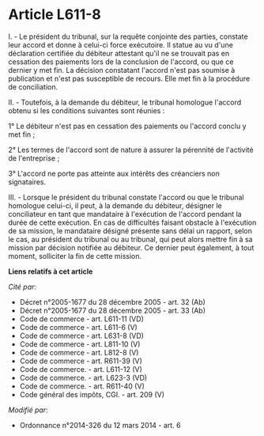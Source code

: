 # Article L611-8

I. - Le président du tribunal, sur la requête conjointe des parties, constate leur accord et donne à celui-ci force
exécutoire. Il statue au vu d'une déclaration certifiée du débiteur attestant qu'il ne se trouvait pas en cessation des
paiements lors de la conclusion de l'accord, ou que ce dernier y met fin. La décision constatant l'accord n'est pas soumise à
publication et n'est pas susceptible de recours. Elle met fin à la procédure de conciliation.

II. - Toutefois, à la demande du débiteur, le tribunal homologue l'accord obtenu si les conditions suivantes sont réunies :

1° Le débiteur n'est pas en cessation des paiements ou l'accord conclu y met fin ;

2° Les termes de l'accord sont de nature à assurer la pérennité de l'activité de l'entreprise ;

3° L'accord ne porte pas atteinte aux intérêts des créanciers non signataires.

III. - Lorsque le président du tribunal constate l'accord ou que le tribunal homologue celui-ci, il peut, à la demande du
débiteur, désigner le conciliateur en tant que mandataire à l'exécution de l'accord pendant la durée de cette exécution. En
cas de difficultés faisant obstacle à l'exécution de sa mission, le mandataire désigné présente sans délai un rapport, selon
le cas, au président du tribunal ou au tribunal, qui peut alors mettre fin à sa mission par décision notifiée au débiteur. Ce
dernier peut également, à tout moment, solliciter la fin de cette mission.

**Liens relatifs à cet article**

_Cité par_:

  - Décret n°2005-1677 du 28 décembre 2005 - art. 32 (Ab)
  - Décret n°2005-1677 du 28 décembre 2005 - art. 33 (Ab)
  - Code de commerce - art. L611-11 (VD)
  - Code de commerce - art. L611-6 (V)
  - Code de commerce - art. L631-8 (VD)
  - Code de commerce - art. L811-10 (V)
  - Code de commerce - art. L812-8 (V)
  - Code de commerce - art. R611-39 (V)
  - Code de commerce. - art. L611-12 (V)
  - Code de commerce. - art. L623-3 (VD)
  - Code de commerce. - art. R611-40 (V)
  - Code général des impôts, CGI. - art. 209 (V)

_Modifié par_:

  - Ordonnance n°2014-326 du 12 mars 2014 - art. 6
